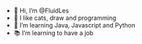 - 👋 Hi, I’m @FluidLes
- 🤗 I like cats, draw and programming
- 🌱 I’m learning Java, Javascript and Python
- 📚 I’m learning to have a job

<!---
FluidLes/FluidLes is a ✨ special ✨ repository because its `README.md` (this file) appears on your GitHub profile.
You can click the Preview link to take a look at your changes.
--->
